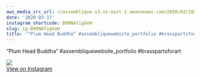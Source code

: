 ```yaml
---
aws_media_src_url: //assemblique.s3.us-east-2.amazonaws.com/2020/03/2020-03-17_01-05-27_UTC.jpg
date: '2020-03-17'
instagram_shortcode: B90NAfigGeH
slug: ig-B90NAfigGeH
title: '“Plum Head Buddha” #assembliquewebsite_portfolio #brasspartsforart'
---
```


“Plum Head Buddha” #assembliquewebsite\_portfolio #brasspartsforart 

![](//assemblique.s3.us-east-2.amazonaws.com/2020/03/2020-03-17_01-05-27_UTC.jpg)   
[View on Instagram](https://www.instagram.com/p/B90NAfigGeH/)